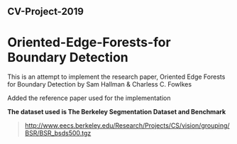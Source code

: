 ## CV-Project-2019

# Oriented-Edge-Forests-for Boundary Detection

This is an attempt to implement the research paper, Oriented Edge Forests for Boundary Detection by Sam Hallman & Charless C. Fowlkes

Added the reference paper used for the implementation

**The dataset used is The Berkeley Segmentation Dataset and Benchmark**
> http://www.eecs.berkeley.edu/Research/Projects/CS/vision/grouping/BSR/BSR_bsds500.tgz
